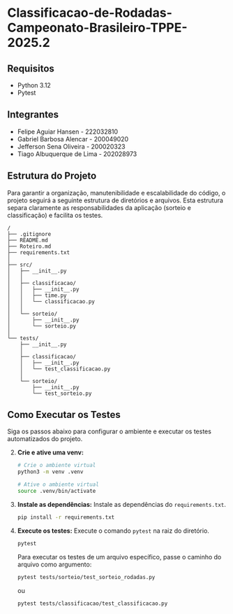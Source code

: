 # Classificacao-de-Rodadas-Campeonato-Brasileiro-TPPE-2025.2

## Requisitos

- Python 3.12
- Pytest

## Integrantes

- Felipe Aguiar Hansen - 222032810
- Gabriel Barbosa Alencar - 200049020
- Jefferson Sena Oliveira - 200020323
- Tiago Albuquerque de Lima - 202028973

## Estrutura do Projeto

Para garantir a organização, manutenibilidade e escalabilidade do código, o projeto seguirá a seguinte estrutura de diretórios e arquivos. Esta estrutura separa claramente as responsabilidades da aplicação (sorteio e classificação) e facilita os testes.

```
/
├── .gitignore               
├── README.md                
├── Roteiro.md               
├── requirements.txt         
│
├── src/                     
│   ├── __init__.py
│   │
│   ├── classificacao/       
│   │   ├── __init__.py
│   │   ├── time.py          
│   │   └── classificacao.py 
│   │
│   └── sorteio/             
│       ├── __init__.py
│       └── sorteio.py       
│
└── tests/                   
    ├── __init__.py
    │
    ├── classificacao/       
    │   ├── __init__.py
    │   └── test_classificacao.py
    │
    └── sorteio/             
        ├── __init__.py
        └── test_sorteio.py

```

## Como Executar os Testes

Siga os passos abaixo para configurar o ambiente e executar os testes automatizados do projeto.

2. **Crie e ative uma venv:**
   ```bash
   # Crie o ambiente virtual
   python3 -m venv .venv

   # Ative o ambiente virtual
   source .venv/bin/activate
   ```

3. **Instale as dependências:**
   Instale as dependências do `requirements.txt`.
   ```bash
   pip install -r requirements.txt
   ```

4. **Execute os testes:**
   Execute o comando `pytest` na raiz do diretório.
   ```bash
   pytest
   ```

   Para executar os testes de um arquivo específico, passe o caminho do arquivo como argumento:
   ```bash
   pytest tests/sorteio/test_sorteio_rodadas.py
   ```
   ou
      ```bash
   pytest tests/classificacao/test_classificacao.py
   ```
